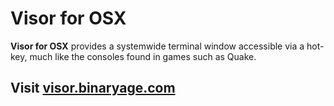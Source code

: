 # Visor for OSX

**Visor for OSX** provides a systemwide terminal window accessible via a hot-key, much like the consoles found in games such as Quake.

## Visit [visor.binaryage.com](http://visor.binaryage.com)